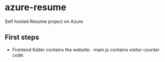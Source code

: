 # azure-resume
Self hosted Resume project on Azure

## First steps

- Frontend folder contains the website.
-main.js contains visitor counter code.

